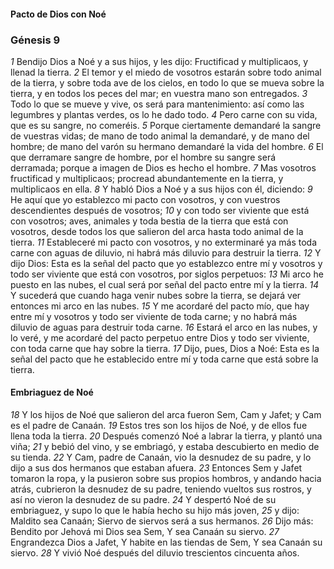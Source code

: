#### Pacto de Dios con Noé

### Génesis 9

_1_ Bendijo Dios a Noé y a sus hijos, y les dijo: Fructificad y multiplicaos, y llenad la tierra.
_2_ El temor y el miedo de vosotros estarán sobre todo animal de la tierra, y sobre toda ave de los cielos, en todo lo que se mueva sobre la tierra, y en todos los peces del mar; en vuestra mano son entregados.
_3_ Todo lo que se mueve y vive, os será para mantenimiento: así como las legumbres y plantas verdes, os lo he dado todo.
_4_ Pero carne con su vida, que es su sangre, no comeréis.
_5_ Porque ciertamente demandaré la sangre de vuestras vidas; de mano de todo animal la demandaré, y de mano del hombre; de mano del varón su hermano demandaré la vida del hombre.
_6_ El que derramare sangre de hombre, por el hombre su sangre será derramada; porque a imagen de Dios es hecho el hombre.
_7_ Mas vosotros fructificad y multiplicaos; procread abundantemente en la tierra, y multiplicaos en ella.
_8_ Y habló Dios a Noé y a sus hijos con él, diciendo:
_9_ He aquí que yo establezco mi pacto con vosotros, y con vuestros descendientes después de vosotros;
_10_ y con todo ser viviente que está con vosotros; aves, animales y toda bestia de la tierra que está con vosotros, desde todos los que salieron del arca hasta todo animal de la tierra.
_11_ Estableceré mi pacto con vosotros, y no exterminaré ya más toda carne con aguas de diluvio, ni habrá más diluvio para destruir la tierra.
_12_ Y dijo Dios: Esta es la señal del pacto que yo establezco entre mí y vosotros y todo ser viviente que está con vosotros, por siglos perpetuos:
_13_ Mi arco he puesto en las nubes, el cual será por señal del pacto entre mí y la tierra.
_14_ Y sucederá que cuando haga venir nubes sobre la tierra, se dejará ver entonces mi arco en las nubes.
_15_ Y me acordaré del pacto mío, que hay entre mí y vosotros y todo ser viviente de toda carne; y no habrá más diluvio de aguas para destruir toda carne.
_16_ Estará el arco en las nubes, y lo veré, y me acordaré del pacto perpetuo entre Dios y todo ser viviente, con toda carne que hay sobre la tierra.
_17_ Dijo, pues, Dios a Noé: Esta es la señal del pacto que he establecido entre mí y toda carne que está sobre la tierra.

#### Embriaguez de Noé

_18_ Y los hijos de Noé que salieron del arca fueron Sem, Cam y Jafet; y Cam es el padre de Canaán.
_19_ Estos tres son los hijos de Noé, y de ellos fue llena toda la tierra.
_20_ Después comenzó Noé a labrar la tierra, y plantó una viña;
_21_ y bebió del vino, y se embriagó, y estaba descubierto en medio de su tienda.
_22_ Y Cam, padre de Canaán, vio la desnudez de su padre, y lo dijo a sus dos hermanos que estaban afuera.
_23_ Entonces Sem y Jafet tomaron la ropa, y la pusieron sobre sus propios hombros, y andando hacia atrás, cubrieron la desnudez de su padre, teniendo vueltos sus rostros, y así no vieron la desnudez de su padre.
_24_ Y despertó Noé de su embriaguez, y supo lo que le había hecho su hijo más joven,
_25_ y dijo: Maldito sea Canaán; Siervo de siervos será a sus hermanos.
_26_ Dijo más: Bendito por Jehová mi Dios sea Sem, Y sea Canaán su siervo.
_27_ Engrandezca Dios a Jafet, Y habite en las tiendas de Sem, Y sea Canaán su siervo.
_28_ Y vivió Noé después del diluvio trescientos cincuenta años. 



